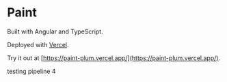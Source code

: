 # Paint

Built with Angular and TypeScript.

Deployed with [Vercel](https://vercel.com).

Try it out at [https://paint-plum.vercel.app/](https://paint-plum.vercel.app/).

testing pipeline 4

